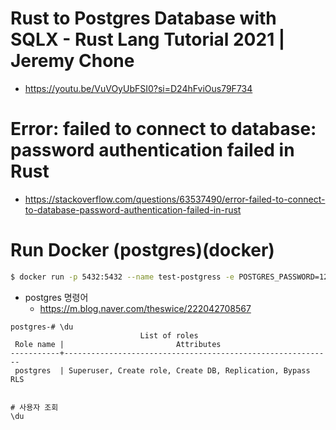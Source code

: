 # Rust to Postgres Database with SQLX - Rust Lang Tutorial 2021 | Jeremy Chone
- https://youtu.be/VuVOyUbFSI0?si=D24hFviOus79F734

# Error: failed to connect to database: password authentication failed in Rust
- https://stackoverflow.com/questions/63537490/error-failed-to-connect-to-database-password-authentication-failed-in-rust


# Run Docker (postgres)(docker)

```bash
$ docker run -p 5432:5432 --name test-postgress -e POSTGRES_PASSWORD=1234 -d postgres:latest
```

- postgres 명령어 
  - https://m.blog.naver.com/theswice/222042708567

```
postgres-# \du
                             List of roles
 Role name |                         Attributes
-----------+------------------------------------------------------------
 postgres  | Superuser, Create role, Create DB, Replication, Bypass RLS


# 사용자 조회
\du
  
```
